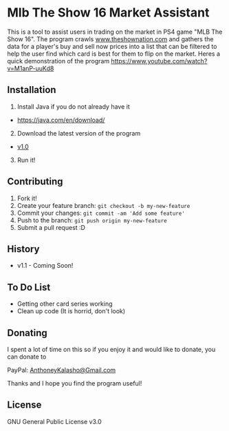 # Mlb The Show 16 Market Assistant
This is a tool to assist users in trading on the market in PS4 game "MLB The Show 16". The program crawls www.theshownation.com and gathers the data for a player's buy and sell now prices into a list that can be filtered to help the user find which card is best for them to flip on the market. Heres a quick demonstration of the program https://www.youtube.com/watch?v=M1anP-uuKd8


## Installation

1. Install Java if you do not already have it
  * https://java.com/en/download/
2. Download the latest version of the program
  * [v1.0](https://sourceforge.net/projects/mlbtheshow16marketassistant/files/MLB%20The%20Show%2016%20Market%20Assistant%20v1.0.jar/download)
3. Run it!

## Contributing

1. Fork it!
2. Create your feature branch: `git checkout -b my-new-feature`
3. Commit your changes: `git commit -am 'Add some feature'`
4. Push to the branch: `git push origin my-new-feature`
5. Submit a pull request :D

## History

  * v1.1 - Coming Soon!

## To Do List
  * Getting other card series working
  * Clean up code (It is horrid, don't look)

## Donating
I spent a lot of time on this so if you enjoy it and would like to donate, you can donate to

PayPal: AnthoneyKalasho@Gmail.com

Thanks and I hope you find the program useful!

## License

GNU General Public License v3.0

